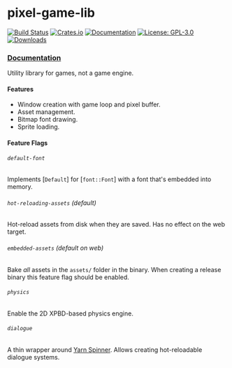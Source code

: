 # pixel-game-lib

[![Build Status](https://github.com/tversteeg/pixel-game-lib/workflows/CI/badge.svg)](https://github.com/tversteeg/pixel-game-lib/actions?workflow=CI)
[![Crates.io](https://img.shields.io/crates/v/pixel-game-lib.svg)](https://crates.io/crates/pixel-game-lib)
[![Documentation](https://docs.rs/pixel-game-lib/badge.svg)](https://docs.rs/pixel-game-lib)
[![License: GPL-3.0](https://img.shields.io/crates/l/pixel-game-lib.svg)](#license)
[![Downloads](https://img.shields.io/crates/d/pixel-game-lib.svg)](#downloads)

### [Documentation](https://docs.rs/pixel-game-lib/)

<!-- cargo-rdme start -->

Utility library for games, not a game engine.

#### Features

- Window creation with game loop and pixel buffer.
- Asset management.
- Bitmap font drawing.
- Sprite loading.

#### Feature Flags

###### `default-font`

Implements [`Default`] for [`font::Font`] with a font that's embedded into memory.

###### `hot-reloading-assets` (default)

Hot-reload assets from disk when they are saved.
Has no effect on the web target.

###### `embedded-assets` (default on web)

Bake _all_ assets in the `assets/` folder in the binary.
When creating a release binary this feature flag should be enabled.

###### `physics`

Enable the 2D XPBD-based physics engine.

###### `dialogue`

A thin wrapper around [Yarn Spinner](https://www.yarnspinner.dev/).
Allows creating hot-reloadable dialogue systems.

<!-- cargo-rdme end -->
